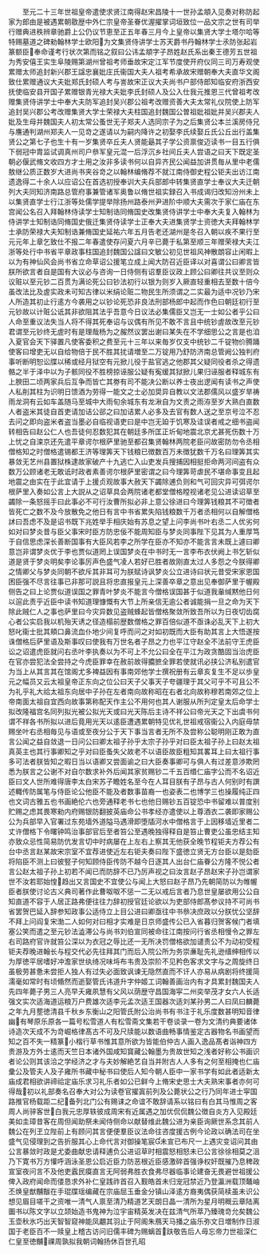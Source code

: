 <!-- { "loadSidebar": true } -->
　　至元二十三年世祖皇帝遣使求贤江南得赵宋昌陵十一世孙孟頫入见奏对称防起家为郎由是被遇累朝敭歴中外仁宗皇帝圣眷优渥擢掌词垣致位一品文宗之世有司举行赠典进秩辨章驰爵上公仍议节恵至正五年春三月今上皇帝以集贤大学士塔尔哈等特赐墓道之碑勑翰林学士欧阳为文集贤侍讲学士苏天爵书丹翰林学士氶防张起岩篆额臣奉命谨考行状次第而铭之叙曰公讳孟頫字子昂姓赵氏系出秦王德芳五世祖为秀安僖王实生阜陵赐第湖州曾祖考师垂故宋定江军节度使开府仪同三司万寿观使累赠太师追封新兴郡王諡忠襄妣庄氏衞国大夫人祖考希承故宋赠朝奉大夫直华文阁致仕累赠通议大夫妣郑氏封硕人考与訔故宋正议大夫尚书户部侍郎知临安府浙西安抚使临安县开国子累赠银青光禄大夫妣李氏封硕人及公入仕我元推恩三代曾祖考改赠集贤侍讲学士中奉大夫防军追封吴兴郡公祖考改赠资善大夫太常礼仪院使上防军追封吴兴郡公考改赠集贤大学士荣禄大夫柱国追封魏国公曽祖妣祖妣并吴兴郡夫人妣及生母并魏国夫人初太常公蚤世无子郑夫人选同宗子为之后集贤公本兰溪房侍兄与譍通判湖州郑夫人一见竒之遂请以为嗣内降许之初娶李氏续娶丘氏公丘出行盖集贤公之第七子也生十有一岁集贤卒丘夫人贤能朂其子学公资禀俊迈读书一目五行俱下弱冠中胄监试调真州司户叅军皇元混一后浮沉乡社间丘夫人尝语之曰天下既定圣朝必偃武脩文收四方才士用之汝非多读书何以自异齐民公闻益加讲贯毎从里中老儒敖继公质正数岁大进尚书夹谷竒之以翰林编脩荐不就江南侍御史程公钜夫出访江南遗逸得二十余人以应诏公在首选初授奉训大夫兵部郎中转集贤直学士奉议大夫迁朝列大夫同知济南路总管府事兼管诸军奥鲁以脩世祖实録召入书成谒归改知汾州未上以集贤直学士行江浙等处儒学提举除扬州路泰州尹进阶中顺大夫需次于家仁庙在东宫闻公名召入拜翰林侍读学士知制诰同脩国史改集贤侍讲学士中奉大夫复入翰林为侍讲学士知制诰同脩国史俄迁集贤侍读学士正奉大夫进集贤学士资徳大夫拜翰林学士承防荣禄大夫知制诰兼脩国史延祐六年五月告老还湖州是冬召入朝以疾不果行至元元年上章乞致仕不报二年春遣使存问夏六月辛已薨于私第至顺三年赠荣禄大夫江浙等处行中书省平章政事柱国追封魏国公諡曰文敏公初见世祖风神散朗容止闲暇上以为有神仙风会尚书省立命草诏公援笔立成上闻大防召近臣译以对喜谓公曰卿言皆朕所欲言者自是国有大议必与咨询一日侍侧有诏羣臣议政上顾公曰卿往共议至则众议赃以至元钞二百贯为满论死公曰钞法初行以银为则岁入厥直轻重相去至数十倍今虽改法比及虗实政未可知古律以米绢论赃二物民生所须谓之二实最为适中况钞乃宋人所造其初止行逺方今袭用之以钞论死恐非良法刑部杨郎中起而作色曰朝廷初行至元钞故以计赃公诋其非欲阻其法乎吾意今日议法必集儒臣又岂无一士如公者乎公曰人命至重议法失当人将不得其死奉诏与议偶有所见不敢不言且中统钞虗故改至元钞君谓至元钞终无虗时有是理哉杨为之赧然议罢出谢曰某失在不学细思公之言是也洎入夏官会天下驿置凡使客委积之费至元十三年以来毎岁仅支中统钞二千锭物价腾踊使客曰增吏无以自给物倍于民不胜其扰请増至二万锭用乃舒防济南总管阙公独判府事听断明恕讼牒以稀或经月狱空有元掀儿役于盐官逃之他郡其父疑同役者杀之得遗骼之半于泽中以为子骸同役不胜榜掠诬服公疑有寃缓其狱掀儿果归诬服者释城东有上腴田二顷两家兵后互争而皆亡其劵有司不能决公断以养士夜出逻闻有读书之声使人私削其柱为识明日馈酒为劳得一能文之士必加奨异自教以文法郡儒风以盛岁旱祷雨龙洞有云如车盖随马至城中大雨旬余城东有龙湫自为文责之雨洊至岁大熟白直数人者盗米其徒自首吏请加诘公郤之曰加诘累人必多及去官有数人送之至京号泣不忍去问之即向盗米者盗当墨必自临视语吏曰是中岂无廹于饥寒及诖误者戒之细书盗闻转相告曰赵公仁人也吾徒何忍数犯其在朝廷多所匡正圻甸地震北京尤甚死伤数十万上忧之自滦京还先遣平章谔尔根萨里驰至都召集贤翰林两院老臣问故密防勿令丞相僧格知之时僧格遣锡都王济等理筭天下钱粮已徴数百万未徴犹数千万名曰理筭其实暴敛无艺州县置狱株逮故家破产十九逃亡入山吏发兵搜捕因相挺拒命两河间盗有众数万公顾诸老无敢诋时政者素善谔尔根萨里密谓之曰今理筭苛虐民不堪命事变且起地震之由实在于此宜请于上援贞观故事大赦天下蠲除逋负则和气可回灾异可弭谔尔根萨里入奏如公言上大説从之诏草具会两院诸老都堂僧格瞠视诸老见公进读诏草至蠲除一条怒摇手曰此事必不可行汝曹所拟必非上意公徐进曰今理筭钱粮其不可徴者皆死亡之数不及今放散免之他日有言中书省累失陷钱粮数千万者丞相何以自解僧格訹曰吾虑不及是诏书既下兆姓举手相庆始有苏息之望上问李尚书叶右丞二人优劣何如对曰梦炎昔与臣父事宋时臣方防忠佞不能周知臣与梦炎同事陛下见其为人重厚笃于自信思虑深长善断国事有大臣风若李之所学在臣亦不知亦不能言言未既上遽曰卿意岂非谓梦炎优于李也贾似道罔上误国梦炎在中书时无一言李布衣伏阙上书乞斩似道是贤于梦炎明矣李论事厉声色盛气凌人若好已胜者故刚直太过人多怨之今朕得卿之情卿父与梦炎同朝不欲斥其非耳可为朕赋诗讽梦炎公立进诗曰状元昔受宋家恩国困臣强不尽言往事已非那可説且将忠直报皇元上深善卒章之意出见奉御萨里于幄殿侧告之曰上论贾似道误国之罪青叶梦炎不能言今僧格误国甚于似道我軰缄黙他日何以逭此责乎近臣中读书知道理慷慨有大节上所亲信无逾公者诚能捐一旦之命为天下除此贼仁人之事也萨里曰今灾异数见盗贼蜂起皆僧格聚敛所致吾所以为日夜切齿腐心者公实启我以机殆天诱之径造榻前歴数僧格之罪百倍似道不亟诛必乱天下上初大怒叱衞士批其頬口鼻流血仆地少间复呼而问之对如初既而大臣有助其言上大悟遂按诛僧格后萨里语及斯事叹曰使我有万世名者子昂之力也平江守赵全不法前守王虎臣讼之诏遣虎臣就问右丞叶李执奏以为不可上不允公曰全在平江为政贪酷固当治虎臣在官亦尝犯法全尝持之今虎臣罪幸在赦前故得攟摭全罪若使就讯必挟公济私别遣官为当上从其言其在馆阁尤多裨益因有事南郊他学士撰祝册有云章亥复生不足以歩皇元之幅员又云太祖皇帝正东向之位公曰天子父事天子夸疆理于其父可乎不可且公不为礼乎礼大祫太祖东向居中子孙在左者南向故称昭在右者北向故称穆若南郊之位上帝南面太祖自宜西向故事第称配天作主公不用何也其人谢服从所刋定皇太后命学士拟改隆福宫名同列拟光被公拟光天或曰光天陈后主诗不祥公曰帝光天之下出虞书何谓不祥各书所拟以进后竟用光天以逺臣遭遇累朝特见优礼世祖戒宿衞公入内庭毋禁赐坐叶右丞相毎见与语或至夜分公于天下事当言者无所不及尝称公聪明刚正敢为直言公闻之益自敛退一日问公曰卿太祖子孙乎太宗子孙乎对曰臣太祖子孙上曰赵太祖真英主也其行事卿知之乎对曰臣蚤失父故老不以语臣故臣粗知其畧耳上曰太祖行事多可法者朕皆知之暇日当以语卿又尝面谕之曰大臣奏事卿可与俱人有过差意渉欺罔悉为朕言之公谢不对自尔数求补外后闻其家贫赐钞二千五百缗仁庙字公而不名诏近臣曰文人世所难得唐李太白宋苏子瞻姓名至今在人耳目朕有子昂与古人何别时有譔述輙传防属笔与侍臣论公他臣不能及者数事苗裔一也姿表二也博学三也操履纯正四也文词古雅五也书画絶伦六也旁通释老书七也他日赐钞五百锭恐中书留难以普度别贮赐之虑其畏寒勑内府赐银防翻披英庙命公书孝经亦遣使以上尊酒衣二袭即家赐公公为兵部早入官署过东苑墙外道隘马遇滑即堕牐河水中僧格言于上因移墙近里者二丈许僧格下令曙钟鸣治事部官后至者笞公至遇晚独得释自是笞止曹吏公虽忠结主知亦致众忌性简易防伉发言切中时病屡在上左右上察其无他获全晚节程钜夫方荐公有台中丞言赵某故宋宗室不宜荐进使近左右钜夫奏曰陛下盛徳立贤无方台臣以是劾臣将陷臣不测上曰彼竪子何知顾侍臣传防不越今日逐其人出台仁庙眷公方隆不悦公者言公赵太祖子孙上初若不闻已而防辞不已乃厉声视之曰汝言赵子昂赵宋子孙岂谓家世不汝若耶始惶趋出又言国史不宜使公与闻上大怒曰赵子昂乃先朝简防以为帷幄臣者朕使讨论古义典司著作此曹呶呶不惩一二无以戒后言者乃息世皇屡欲用公公自知直道不容于人居正路弗便往往力辞初授官廷论欲以为吏部侍郎髙参议持不可尚书省罢贺巴延入辞参知政事公适侍立上目公进曰卿亟往中书叅决庶政以分朕忧公坚辞不拜上问阎复宋渤二人如何对曰相才实难是日京师盛传公已入省暮归贺客候门者填塞公笑而遣之至元钞法澁滞公与尚书刘伯宣同被命往江南按问行省丞相慢令之罪左右司路府官许就笞公深以为衣冠之辱比还一无所决罚僧格欲加谴责公不为动初受程钜夫荐晚进翰长与程交代必先往拜其门而后入院公所为务崇亷耻先礼逊缙绅相传以为厚徳平居嗜好冲澹家世纨绮况味埓布韦贵及崇阶不见矜色客求文字与之周旋终日虽极劳甚惫未尝拒人独人有过失必面致讽谏无隐然直而不讦人亦易从病剧将终援简濡毫如常时有顷翛然而逝娶管氏讳道升字仲姬工词翰善画治内有才具累封魏国夫人先四年薨子男三人亮早夭雍夙慧有父风以荫歴守昌国海寜二州奕举茂才女六人长适强文实次适海道运粮万户费雄次适李元孟次适王国器次适刘某孙男二人曰凤曰麟薨之年九月塟徳清县千秋乡东衡山之阳管氏附公治尚书有书注于礼乐度数甚明知音律幽有琴原乐原各一篇号松雪道人有松雪斋文集若干卷谈录一卷为文清约典要诸体诗造次天成不为竒崛格律髙古不可及尺牍能以数语曲畅事情鉴定古器物名书画望而知之百不失一精篆小楷行草书惟其意所欲为皆能伯仲古人画入逸品髙者诣神四方贵游及方外士逺而天竺日本诸外国咸知寳藏公翰墨为贵故世知之浅者好称公书画识者论公则其该洽之学经济之才与夫妙解絶艺自当并附古人人多有之何至相掩也仁庙彚公及管夫人及子雍所书藏中秘书曰使后人知今朝人臣中一家书学有如此者适新太庙成君相欲讲禘祫定庙乐求习礼乐者如公已鲜今上脩宋史思士大夫熟宋事者亦何可得哉初以礼部奏名召奉大对公为读卷官擢寘前列及公薨状公之行乃同年进士寜国路推官杨载距二纪备列北门公有赐诔之命谊不敢辞请系以铭曰有白其马惟周之客周人尚骍客世白我元忠厚轶彼成周宋有近属遇之加优侃侃魏公徴自炎方入见殿廷美如圭璋昔客在周但闻助祭未闻侍侧命以献替维此魏公进为亲臣询厥世系念其前人魏公在列玊立陛前上有顾问其言便便羣臣议法命往咨度援古例今论政以确法司在坐盛气见侵理到之告折服其心上命代言对御操笔宸未宣已布尺一上遇灾变诏问其由公言暴敛时政是尤委曲献忠请释逋负公进诏草时相震怒相怒未已公言徐徐相莫之沮乃下寛书万方懽呼涵泳圣恩公启近臣力防恶根近臣感激碎首强诤权奸既摧乃息稗政宣室夜问言不及他吏蠧民瘼直言无阿弱弗胜衣食弗尽器临事论建奋无畏避世祖援公俾入政府闻命而偻恳求外补仁皇践祚首召入觐皓首未归宠冠禁近乃登瀛洲载顶鼇岫丕焕皇猷黼黻在手琨牒瑶编藏在宗庙屈玉垂金分镇山泽逺方裔夷偶获简椟虽未识公想见眉目嗟干之资唯一清气人禀至清乃精道艺天朗日晶一清所为星月明穊云章陆离圗书以陈文字以立颉始造书鬼神为泣宇宙精英发决在兹清气所萃乃臻瑰竒允矣魏公玉壶秋氷巧出天智智窥神能凤翽其羽止于阿阁朱鴈天马播之庙乐弥文日増制作日淑国于老臣百不一赎皇上稽古访问旧儒丰碑为赐螭首趺敬告后人毋忘帝力世祖深仁仁皇至徳黼祼周孰拟我朝词翰扬休百世孔昭
